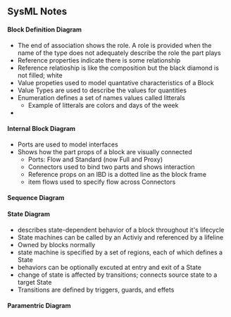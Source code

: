 ## SysML Notes

#### Block Definition Diagram
- The end of association shows the role. A role is provided when the name of the type does not adequately describe the role the part plays
- Reference properties indicate there is some relationship
- Reference relatioship is like the composition but the black diamond is not filled; white
- Value propeties used to model quantative characteristics of a Block
- Value Types are used to describe the values for quantities
- Enumeration defines a set of names values called litterals
  - Example of litterals are colors and days of the week
-



#### Internal Block Diagram
- Ports are used to model interfaces
- Shows how the part props of a block are visually connected
  - Ports: Flow and Standard (now Full and Proxy)
  - Connectors used to bind two parts and shows interaction
  - Reference props on an IBD is a dotted line as the block frame
  - item flows used to specify flow across Connectors


#### Sequence Diagram

#### State Diagram
- describes state-dependent behavior of a block throughout it's lifecycle
- State machines can be called by an Activiy and referenced by a lifeline
- Owned by blocks normally
- state machine is specified by a set of regions, each of which defines a State
- behaviors can be optionally excuted at entry and exit of a State
- change of state is affected by transitions; connects source state to a target State
- Transitions are defined by triggers, guards, and effets


#### Paramentric Diagram
